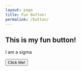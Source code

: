 ```yaml
---
layout: page
title: Fun Button!
permalink: /button/
---
```


## This is my fun button!


<div>
    <p >I am a <span id="affirmation">sigma</span></p>
    <button onClick="changeAffirmation()">Click Me!</button>
</div>

<script>
    const affirmationSpan = document.getElementById("affirmation")
    const adjectives = [
        "cool guy",
        "Im-MORT-al",
        "pro",
        "freak, I'm a weeiirddoooo",
    ]
    function getRandomInt (min, max) {
        min = Math.ceil(min)
        max = Math.floor(max)
        return Math.floor(Math.random() * (max - min +1)) + min;
    }
    function changeAffirmation () {
        const randomNumber = getRandomInt(0, adjectives.length-1)
        const adjective = adjectives[randomNumber]
        affirmationSpan.innerHTML = adjective;
    }
</script>